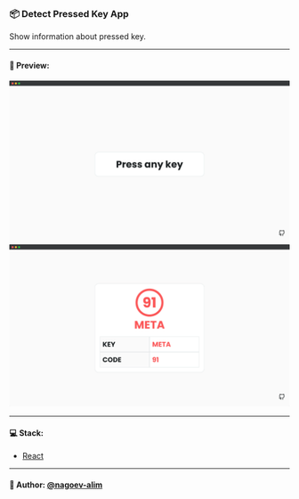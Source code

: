 ### 📦 Detect Pressed Key App

Show information about pressed key.

---

#### 🌄 Preview:

![App Screenshot](src/assets/images/preview/01.png)
![App Screenshot](src/assets/images/preview/02.png)

-----

#### 💻 Stack:

- [React](https://ru.reactjs.org/)

-----
#### 🙌 Author: [@nagoev-alim](https://github.com/nagoev-alim)
